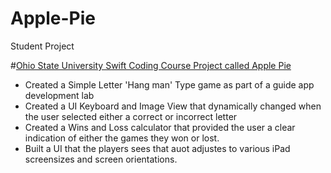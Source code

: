 # Apple-Pie
Student Project

#[Ohio State University Swift Coding Course Project called Apple Pie](https://github.com/09kleinkd/Apple-Pie)
* Created a Simple Letter 'Hang man' Type game as part of a guide app development lab
* Created a UI Keyboard and Image View that dynamically changed when the user selected either a correct or incorrect letter
* Created a Wins and Loss calculator that provided the user a clear indication of either the games they won or lost. 
* Built a UI that the players sees that auot adjustes to various iPad screensizes and screen orientations. 
